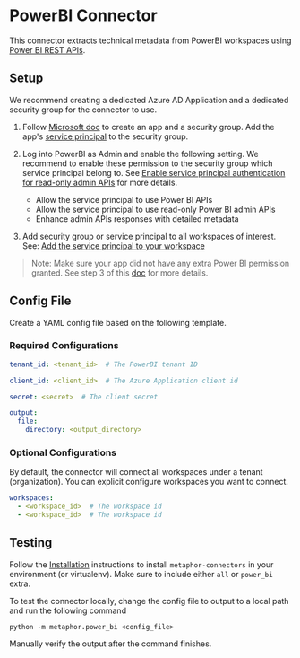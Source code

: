 # PowerBI Connector

This connector extracts technical metadata from PowerBI workspaces using [Power BI REST APIs](https://docs.microsoft.com/en-us/rest/api/power-bi/).

## Setup

We recommend creating a dedicated Azure AD Application and a dedicated security group for the connector to use.

1. Follow [Microsoft doc](https://docs.microsoft.com/en-us/power-bi/developer/embedded/embed-service-principal) to create an app and a security group. Add the app's [service principal](https://docs.microsoft.com/en-us/azure/active-directory/develop/app-objects-and-service-principals#service-principal-object) to the security group.

2. Log into PowerBI as Admin and enable the following setting. We recommend to enable these permission to the security group which service principal belong to. See [Enable service principal authentication for read-only admin APIs](https://docs.microsoft.com/en-us/power-bi/admin/read-only-apis-service-principal-authentication) for more details.
    - Allow the service principal to use Power BI APIs
    - Allow the service principal to use read-only Power BI admin APIs
    - Enhance admin APIs responses with detailed metadata

3. Add security group or service principal to all workspaces of interest. See: [Add the service principal to your workspace](https://docs.microsoft.com/en-us/power-bi/developer/embedded/embed-service-principal#step-4---add-the-service-principal-to-your-workspace)


> Note: Make sure your app did not have any extra Power BI permission granted. See step 3 of this [doc](https://docs.microsoft.com/en-us/power-bi/admin/read-only-apis-service-principal-authentication#method) for more details.

## Config File

Create a YAML config file based on the following template.

### Required Configurations

```yaml
tenant_id: <tenant_id>  # The PowerBI tenant ID

client_id: <client_id>  # The Azure Application client id

secret: <secret>  # The client secret

output:
  file:
    directory: <output_directory>
```

### Optional Configurations

By default, the connector will connect all workspaces under a tenant (organization). You can explicit configure workspaces you want to connect.

```yaml
workspaces:
  - <workspace_id>  # The workspace id
  - <workspace_id>  # The workspace id
```

## Testing

Follow the [Installation](../../README.md) instructions to install `metaphor-connectors` in your environment (or virtualenv). Make sure to include either `all` or `power_bi` extra.

To test the connector locally, change the config file to output to a local path and run the following command

```shell
python -m metaphor.power_bi <config_file>
```

Manually verify the output after the command finishes.
